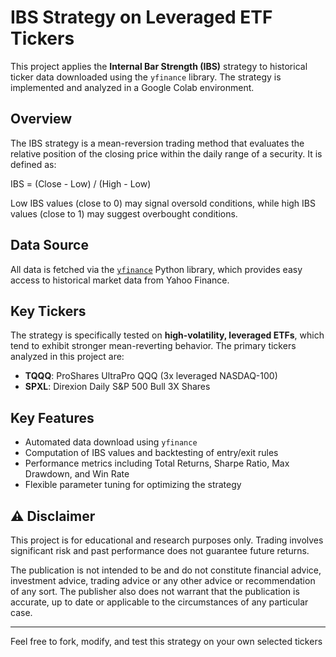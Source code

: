 # IBS Strategy on Leveraged ETF Tickers

This project applies the **Internal Bar Strength (IBS)** strategy to historical ticker data downloaded using the `yfinance` library. The strategy is implemented and analyzed in a Google Colab environment.

## Overview

The IBS strategy is a mean-reversion trading method that evaluates the relative position of the closing price within the daily range of a security. It is defined as:

IBS = (Close - Low) / (High - Low)


Low IBS values (close to 0) may signal oversold conditions, while high IBS values (close to 1) may suggest overbought conditions.

## Data Source

All data is fetched via the [`yfinance`](https://github.com/ranaroussi/yfinance) Python library, which provides easy access to historical market data from Yahoo Finance.

## Key Tickers

The strategy is specifically tested on **high-volatility, leveraged ETFs**, which tend to exhibit stronger mean-reverting behavior. The primary tickers analyzed in this project are:

- **TQQQ**: ProShares UltraPro QQQ (3x leveraged NASDAQ-100)
- **SPXL**: Direxion Daily S&P 500 Bull 3X Shares

## Key Features

- Automated data download using `yfinance`
- Computation of IBS values and backtesting of entry/exit rules
- Performance metrics including Total Returns, Sharpe Ratio, Max Drawdown, and Win Rate
- Flexible parameter tuning for optimizing the strategy

## ⚠️ Disclaimer

This project is for educational and research purposes only. Trading involves significant risk and past performance does not guarantee future returns.

The publication is not intended to be and do not constitute financial advice, investment advice, trading advice or any other advice or recommendation of any sort. The publisher also does not warrant that the publication is accurate, up to date or applicable to the circumstances of any particular case.

---

Feel free to fork, modify, and test this strategy on your own selected tickers 
